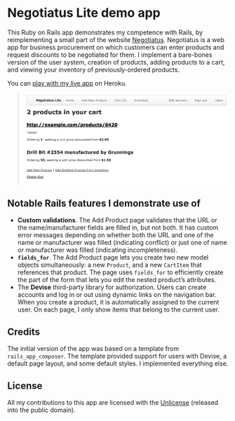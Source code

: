 # Negotiatus Lite demo app

This Ruby on Rails app demonstrates my competence with Rails, by reimplementing a small part of the website [Negotiatus](https://www.negotiatus.com/). Negotiatus is a web app for business procurement on which customers can enter products and request discounts to be negotiated for them. I implement a bare-bones version of the user system, creation of products, adding products to a cart, and viewing your inventory of previously-ordered products.

You can [play with my live app](https://rory-negotiatus-lite.herokuapp.com/) on Heroku.

> ![screenshot of the Cart page with two products in the cart](screenshots/Cart_page_with_2_items.png)

## Notable Rails features I demonstrate use of

- **Custom validations**. The Add Product page validates that the URL or the name/manufacturer fields are filled in, but not both. It has custom error messages depending on whether both the URL and one of the name or manufacturer was filled (indicating conflict) or just one of name or manufacturer was filled (indicating incompleteness).
- **`fields_for`**. The Add Product page lets you create two new model objects simultaneously: a new `Product`, and a new `CartItem` that references that product. The page uses `fields_for` to efficiently create the part of the form that lets you edit the nested product’s attributes.
- The **Devise** third-party library for authorization. Users can create accounts and log in or out using dynamic links on the navigation bar. When you create a product, it is automatically assigned to the current user. On each page, I only show items that belong to the current user.

## Credits

The initial version of the app was based on a template from `rails_app_composer`. The template provided support for users with Devise, a default page layout, and some default styles. I implemented everything else.

## License

All my contributions to this app are licensed with the [Unlicense](http://unlicense.org/) (released into the public domain).

